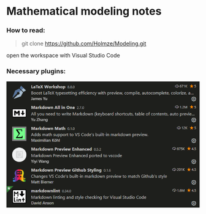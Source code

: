 # Mathematical modeling notes

### How to read:
>git clone https://github.com/Holmze/Modeling.git

open the workspace with Visual Studio Code

### Necessary plugins:
![plugins](./plugins.png)